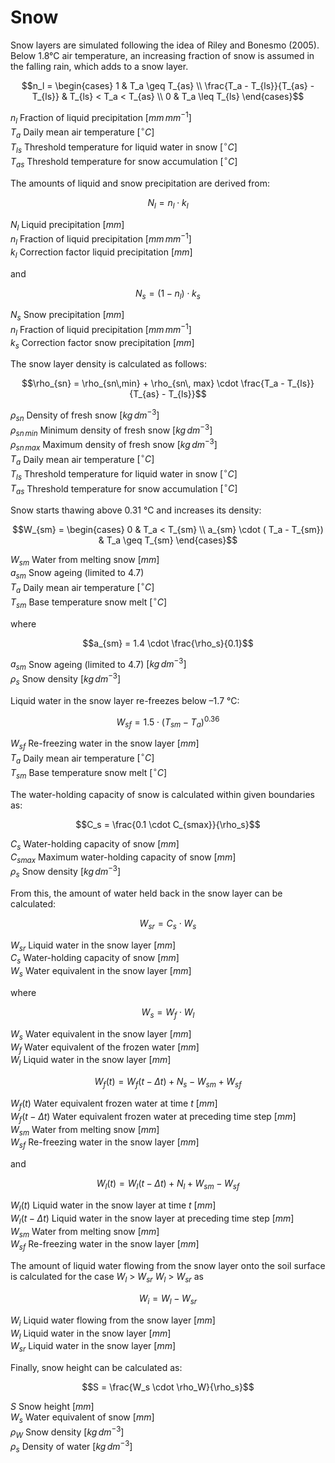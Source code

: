 # Snow

Snow layers are simulated following the idea of Riley and Bonesmo (2005). Below 1.8°C air temperature, an increasing fraction of snow is assumed in the falling rain, which adds to a snow layer.

$$n_l = \begin{cases}  1 & T_a \geq T_{as}  \\  \frac{T_a - T_{ls}}{T_{as} - T_{ls}} & T_{ls} < T_a < T_{as} \\ 0 & T_a \leq T_{ls}    \end{cases}$$

$n_l$ Fraction of liquid precipitation $[mm \, mm^{-1}]$<br>
$T_a$ Daily mean air temperature $[^{\circ} C]$<br>
$T_{ls}$ Threshold temperature for liquid water in snow	$[^{\circ} C]$<br>
$T_{as}$ Threshold temperature for snow accumulation $[^{\circ} C]$<br>

The amounts of liquid and snow precipitation are derived from:

$$N_l = n_l \cdot k_l$$

$N_l$ Liquid precipitation $[mm]$<br>
$n_l$ Fraction of liquid precipitation $[mm \, mm^{-1}]$<br>
$k_l$ Correction factor liquid precipitation $[mm]$<br>

and

$$N_s = (1-n_l) \cdot k_s$$

$N_s$ Snow precipitation $[mm]$<br>
$n_l$ Fraction of liquid precipitation $[mm \, mm^{-1}]$<br>
$k_s$ Correction factor snow precipitation $[mm]$<br>

The snow layer density is calculated as follows:

$$\rho_{sn} = \rho_{sn\,min} + \rho_{sn\, max} \cdot \frac{T_a - T_{ls}}{T_{as} - T_{ls}}$$

$\rho_{sn}$	Density of fresh snow $[kg \, dm^{-3}]$<br>
$\rho_{sn \, min}$ Minimum density of fresh snow $[kg \, dm^{-3}]$<br>
$\rho_{sn \, max}$ Maximum density of fresh snow $[kg \, dm^{-3}]$<br>
$T_a$ Daily mean air temperature $[^{\circ} C]$<br>
$T_{ls}$ Threshold temperature for liquid water in snow	$[^{\circ} C]$<br>
$T_{as}$ Threshold temperature for snow accumulation	$[^{\circ} C]$<br>

Snow starts thawing above 0.31 °C and increases its density:

$$W_{sm} = \begin{cases}  0 & T_a < T_{sm} \\ a_{sm} \cdot ( T_a - T_{sm}) & T_a \geq T_{sm}      \end{cases}$$

$W_{sm}$ Water from melting snow $[mm]$<br>
$a_{sm}$ Snow ageing (limited to 4.7)<br>
$T_a$ Daily mean air temperature $[^{\circ} C]$<br>
$T_{sm}$ Base temperature snow melt	$[^{\circ} C]$<br>

where

$$a_{sm} = 1.4 \cdot \frac{\rho_s}{0.1}$$

$a_{sm}$ Snow ageing (limited to 4.7) $[kg \, dm^{-3}]$<br>
$\rho_s$ Snow density $[kg \, dm^{-3}]$<br>

Liquid water in the snow layer re-freezes below –1.7 °C:

$$W_{sf} = 1.5 \cdot (T_{sm} - T_a)^{0.36}$$

$W_{sf}$ Re-freezing water in the snow layer $[mm]$<br>
$T_a$ Daily mean air temperature $[^{\circ} C]$<br>
$T_{sm}$ Base temperature snow melt	$[^{\circ} C]$<br>

The water-holding capacity of snow is calculated within given boundaries as:

$$C_s = \frac{0.1 \cdot C_{smax}}{\rho_s}$$

$C_s$ Water-holding capacity of snow $[mm]$<br>
$C_{smax}$	Maximum water-holding capacity of snow	$[mm]$<br>
$\rho_s$ Snow density $[kg \, dm^{-3}]$<br>

From this, the amount of water held back in the snow layer can be calculated:

$$W_{sr} = C_s \cdot W_s$$

$W_{sr}$ Liquid water in the snow layer	$[mm]$<br>
$C_s$ Water-holding capacity of snow $[mm]$<br>
$W_s$ Water equivalent in the snow layer $[mm]$<br>

where

$$W_s = W_f \cdot W_l$$

$W_s$ Water equivalent in the snow layer $[mm]$<br>
$W_f$ Water equivalent of the frozen water $[mm]$<br>
$W_l$ Liquid water in the snow layer $[mm]$<br>

$$W_f(t) = W_f(t-\Delta t) + N_s - W_{sm} + W_{sf}$$

$W_f(t)$ Water equivalent frozen water at time $t$ $[mm]$<br>
$W_f(t-\Delta t)$ Water equivalent frozen water at preceding time step $[mm]$<br>
$W_{sm}$ Water from melting snow $[mm]$<br>
$W_{sf}$ Re-freezing water in the snow layer $[mm]$<br>

and

$$W_l(t) = W_l(t-\Delta t) + N_l + W_{sm} - W_{sf}$$

$W_l(t)$ Liquid water in the snow layer at time $t$	$[mm]$<br>
$W_l(t-\Delta t)$ Liquid water in the snow layer at preceding time step	$[mm]$<br>
$W_{sm}$ Water from melting snow $[mm]$<br>
$W_{sf}$ Re-freezing water in the snow layer $[mm]$<br>

The amount of liquid water flowing from the snow layer onto the soil surface is calculated for the case $W_l$ > $W_{sr}$  $W_l$ > $W_{sr}$ as

$$W_i = W_l - W_{sr}$$

$W_i$ Liquid water flowing from the snow layer $[mm]$<br>
$W_l$ Liquid water in the snow layer $[mm]$<br>
$W_{sr}$ Liquid water in the snow layer	$[mm]$<br>

Finally, snow height can be calculated as:

$$S = \frac{W_s \cdot  \rho_W}{\rho_s}$$

$S$ Snow height	$[mm]$<br>
$W_s$ Water equivalent of snow $[mm]$<br>
$\rho_W$ Snow density $[kg \, dm^{-3}]$<br>
$\rho_s$ Density of water $[kg \, dm^{-3}]$<br>